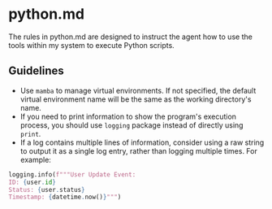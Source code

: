 # python.md

The rules in python.md are designed to instruct the agent how to use the tools within my system to execute Python scripts.

## Guidelines

- Use `mamba` to manage virtual environments. If not specified, the default virtual environment name will be the same as the working directory's name.
- If you need to print information to show the program's execution process, you should use `logging` package instead of directly using `print`.
- If a log contains multiple lines of information, consider using a raw string to output it as a single log entry, rather than logging multiple times. For example:

```python
logging.info(f"""User Update Event:
ID: {user.id}
Status: {user.status}
Timestamp: {datetime.now()}""")
```